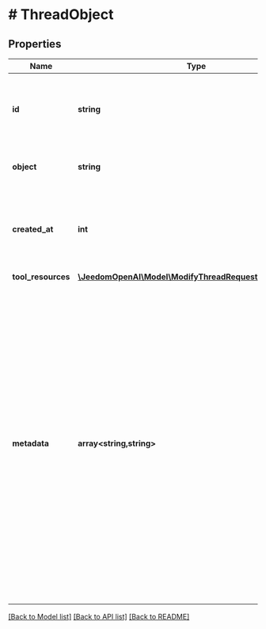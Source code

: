 # # ThreadObject

## Properties

Name | Type | Description | Notes
------------ | ------------- | ------------- | -------------
**id** | **string** | The identifier, which can be referenced in API endpoints. |
**object** | **string** | The object type, which is always &#x60;thread&#x60;. |
**created_at** | **int** | The Unix timestamp (in seconds) for when the thread was created. |
**tool_resources** | [**\JeedomOpenAI\Model\ModifyThreadRequestToolResources**](ModifyThreadRequestToolResources.md) |  |
**metadata** | **array<string,string>** | Set of 16 key-value pairs that can be attached to an object. This can be useful for storing additional information about the object in a structured format, and querying for objects via API or the dashboard.   Keys are strings with a maximum length of 64 characters. Values are strings with a maximum length of 512 characters. |

[[Back to Model list]](../../README.md#models) [[Back to API list]](../../README.md#endpoints) [[Back to README]](../../README.md)
